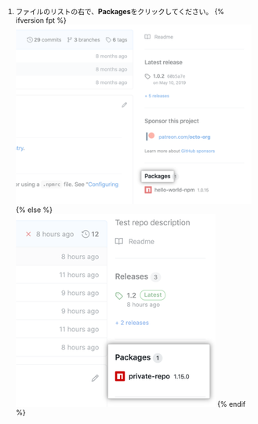 1. ファイルのリストの右で、**Packages**をクリックしてください。
  {% ifversion fpt %}
  ![概要ページのパッケージリンク](/assets/images/help/package-registry/packages-link.png)
  {% else %}
  ![概要ページのパッケージリンク](/assets/images/help/package-registry/packages-from-repo.png)
  {% endif %}

